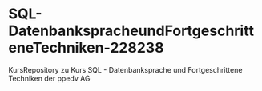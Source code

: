 # SQL-DatenbankspracheundFortgeschritteneTechniken-228238
KursRepository zu Kurs SQL - Datenbanksprache und Fortgeschrittene Techniken der ppedv AG
